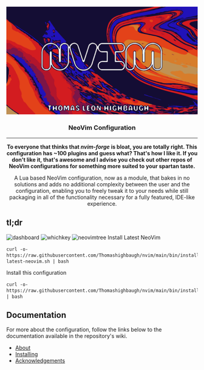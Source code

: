 <p align="center">
  <a href="" rel="noopener">
 <img  src="https://raw.githubusercontent.com/Thomashighbaugh/nvim/main/.github/assets/nvim.png" alt="Project logo"></a>
</p>

<h3 align="center">NeoVim Configuration</h3>

---
<p align='center'>
 <b> To everyone that thinks that <i>nvim-forge</i> is bloat, you are totally right. This configuration has ~100 plugins and guess what? That's how I like it. If you don't like it, that's awesome and I advise you check out other repos of NeoVim configurations for something more suited to your spartan taste. 
  </b> </p>

<p align="center"> A Lua based NeoVim configuration, now as a module, that bakes in no solutions and adds no additional complexity between the user and the configuration, enabling you to freely tweak it to your needs while still packaging in all of the functionality necessary for a fully featured, IDE-like experience.
    <br>
</p>

## tl;dr

![dashboard](assets/dashboard.png)
![whichkey](assets/whichkey.png)
![neovimtree](assets/neovimtree.png)
Install Latest NeoVim

```
curl -o-  https://raw.githubusercontent.com/Thomashighbaugh/nvim/main/bin/install-latest-neovim.sh | bash
```

Install this configuration

```
curl -o-  https://raw.githubusercontent.com/Thomashighbaugh/nvim/main/bin/install | bash
```

## Documentation

For more about the configuration, follow the links below to the documentation available in the repository's wiki.

- [About](https://github.com/Thomashighbaugh/nvim/wiki/About)
- [Installing](https://github.com/Thomashighbaugh/nvim/wiki/Installing)
- [Acknowledgements](https://github.com/Thomashighbaugh/nvim/wiki/Acknowledgements)
